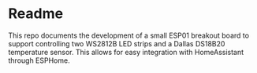 # Readme
This repo documents the development of a small ESP01 breakout board to support controlling two WS2812B LED strips and a Dallas DS18B20 temperature sensor. This allows for easy integration with HomeAssistant through ESPHome.
